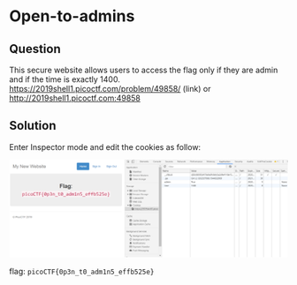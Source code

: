 # Open-to-admins

## Question
This secure website allows users to access the flag only if they are admin and if the time is exactly 1400. https://2019shell1.picoctf.com/problem/49858/ (link) or http://2019shell1.picoctf.com:49858


## Solution
Enter Inspector mode and edit the cookies as follow:

![alt text](https://github.com/aiyayayaya/ctf-writeup/blob/master/picoCTF%202019/Web%20exploitation/Open-to-admins/Capture.PNG)

flag: `picoCTF{0p3n_t0_adm1n5_effb525e}`